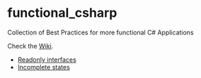 # functional_csharp
Collection of Best Practices for more functional C# Applications

Check the [Wiki](https://github.com/marsop/functional_csharp/wiki).

* [Readonly interfaces](https://github.com/marsop/functional_csharp/wiki/Do-use-readonly-interfaces)
* [Incomplete states](https://github.com/marsop/functional_csharp/wiki/Avoid-representation-of-incomplete-states)
